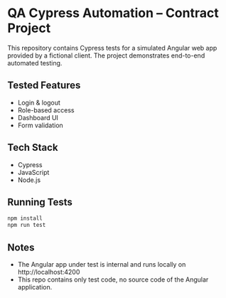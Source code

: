 # QA Cypress Automation – Contract Project

This repository contains Cypress tests for a simulated Angular web app provided by a fictional client. The project demonstrates end-to-end automated testing.

## Tested Features
- Login & logout
- Role-based access
- Dashboard UI
- Form validation

## Tech Stack
- Cypress
- JavaScript
- Node.js

## Running Tests
```bash
npm install
npm run test
```

## Notes
- The Angular app under test is internal and runs locally on http://localhost:4200
- This repo contains only test code, no source code of the Angular application.
